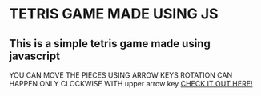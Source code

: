 # TETRIS GAME MADE USING JS
## This is a simple tetris game made using javascript
YOU CAN MOVE THE PIECES USING ARROW KEYS 
ROTATION CAN HAPPEN ONLY CLOCKWISE WITH upper arrow key
[CHECK IT OUT HERE!](https://keshavbhalotia.github.io/Tetris_game/)
